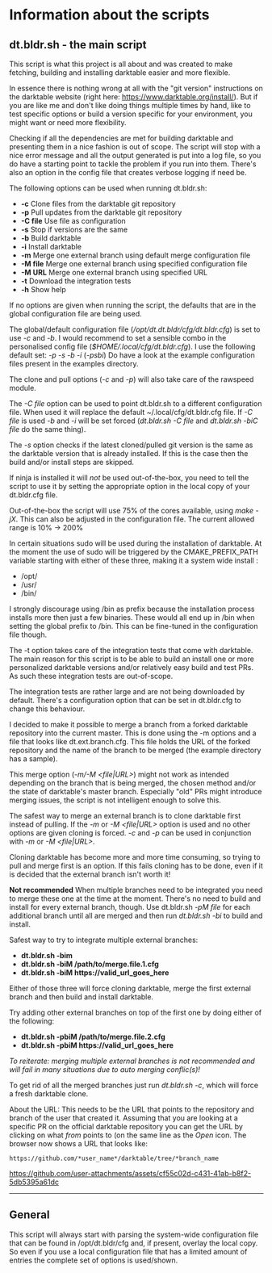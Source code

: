 
# Information about the scripts

## dt.bldr.sh - the main script

This script is what this project is all about and was created to make fetching,
building and installing darktable easier and more flexible.

In essence there is nothing wrong at all with the "git version" instructions on
the darktable website (right here: https://www.darktable.org/install/). But if
you are like me and don't like doing things multiple times by hand, like to test
specific options or build a version specific for your environment, you might
want or need more flexibility.

Checking if all the dependencies are met for building darktable and presenting
them in a nice fashion is out of scope. The script will stop with a nice error
message and all the output generated is put into a log file, so you do have a
starting point to tackle the problem if you run into them. There's also an
option in the config file that creates verbose logging if need be.

The following options can be used when running dt.bldr.sh:

*  **-c**      Clone files from the darktable git repository
*  **-p**      Pull updates from the darktable git repository
*  **-C file** Use file as configuration
*  **-s**      Stop if versions are the same
*  **-b**      Build darktable
*  **-i**      Install darktable
*  **-m**      Merge one external branch using default merge configuration file
*  **-M file** Merge one external branch using specified configuration file
*  **-M URL**  Merge one external branch using specified URL
*  **-t**      Download the integration tests
*  **-h**      Show help

If no options are given when running the script, the defaults that are in the
global configuration file are being used.

The global/default configuration file (*/opt/dt.dt.bldr/cfg/dt.bldr.cfg*) is set
to use *-c* and *-b*. I would recommend to set a sensible combo in the
personalised config file (*$HOME/.local/cfg/dt.bldr.cfg*). I use the following
default set: *-p -s -b -i* (*-psbi*) Do have a look at the example configuration
files present in the examples directory.

The clone and pull options (*-c* and *-p*) will also take care of the rawspeed
module.

The *-C file* option can be used to point dt.bldr.sh to a different
configuration file. When used it will replace the default
~/.local/cfg/dt.bldr.cfg file.
If *-C file* is used *-b* and *-i* will be set forced (*dt.bldr.sh -C file* and
*dt.bldr.sh -biC file* do the same thing).

The *-s* option checks if the latest cloned/pulled git version is the same as
the darktable version that is already installed. If this is the case then the
build and/or install steps are skipped.

If ninja is installed it will _not_ be used out-of-the-box, you need to tell the
script to use it by setting the appropriate option in the local copy of your
dt.bldr.cfg file.

Out-of-the-box the script will use 75% of the cores available, using *make -jX*.
This can also be adjusted in the configuration file. The current allowed range
is 10% -> 200%

In certain situations sudo will be used during the installation of darktable. At
the moment the use of sudo will be triggered by the CMAKE_PREFIX_PATH variable
starting with either of these three, making it a system wide install :

* /opt/
* /usr/
* /bin/

I strongly discourage using /bin as prefix because the installation process
installs more then just a few binaries. These would all end up in /bin when
setting the global prefix to /bin. This can be fine-tuned in the configuration
file though.

The -t option takes care of the integration tests that come with darktable. The
main reason for this script is to be able to build an install one or more
personalized darktable versions and/or relatively easy build and test PRs. As
such these integration tests are out-of-scope.

The integration tests are rather large and are not being downloaded by default.
There's a configuration option that can be set in dt.bldr.cfg to change this
behaviour. 

I decided to make it possible to merge a branch from a forked darktable
repository into the current master. This is done using the -m options and a file
that looks like dt.ext.branch.cfg. This file holds the URL of the forked
repository and the name of the branch to be merged (the example directory has a
sample).

This merge option (*-m/-M <file|URL>*) might not work as intended depending
on the branch that is being merged, the chosen method and/or the state of
darktable's master branch. Especially "old" PRs might introduce merging
issues, the script is not intelligent enough to solve this.

The safest way to merge an external branch is to clone darktable first instead
of pulling. If the *-m* or *-M <file|URL>* option is used and no other options
are given cloning is forced. *-c* and *-p* can be used in conjunction with *-m*
or *-M <file|URL>*.

Cloning darktable has become more and more time consuming, so trying to pull
and merge first is an option. If this fails cloning has to be done, even if it
is decided that the external branch isn't worth it!

**Not recommended** When multiple branches need to be integrated you need to
merge these one at the time at the moment. There's no need to build and
install for every external branch, though. Use dt.bldr.sh *-pM file* for each
additional branch until all are merged and then run *dt.bldr.sh -bi* to build
and install.

Safest way to try to integrate multiple external branches:

- **dt.bldr.sh -bim** 
- **dt.bldr.sh -biM /path/to/merge.file.1.cfg**
- **dt.bldr.sh -biM https://valid_url_goes_here**

Either of those three will force cloning darktable, merge the first external
branch and then build and install darktable.

Try adding other external branches on top of the first one by doing either of
the following:

- **dt.bldr.sh -pbiM /path/to/merge.file.2.cfg**
- **dt.bldr.sh -pbiM https://valid_url_goes_here**

*To reiterate: merging multiple external branches is not recommended and will
fail in many situations due to auto merging conflic(s)!*

To get rid of all the merged branches just run *dt.bldr.sh -c*, which will force
a fresh darktable clone.

About the URL: This needs to be the URL that points to the repository and branch of the user that created it.
Assuming that you are looking at a specific PR on the official darktable repository you can get the URL by clicking on what *from* points to (on the same line as the *Open* icon. The browser now shows a URL that looks like:

```
https://github.com/*user_name*/darktable/tree/*branch_name
```

https://github.com/user-attachments/assets/cf55c02d-c431-41ab-b8f2-5db5395a61dc

---
## General

This script will always start with parsing the system-wide configuration file that
can be found in /opt/dt.bldr/cfg and, if present, overlay the local copy. So even if
you use a local configuration file that has a limited amount of entries the
complete set of options is used/shown.
